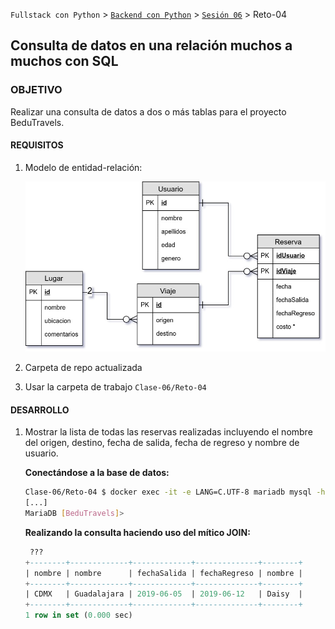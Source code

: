 `Fullstack con Python` > [`Backend con Python`](../../Readme.md) > [`Sesión 06`](../Readme.md) > Reto-04
## Consulta de datos en una relación muchos a muchos con SQL

### OBJETIVO
Realizar una consulta de datos a dos o más tablas para el proyecto BeduTravels.

#### REQUISITOS
1. Modelo de entidad-relación:

   ![Diagrama entidad-relación](modelo-entidad-relacion.jpg)

1. Carpeta de repo actualizada
1. Usar la carpeta de trabajo `Clase-06/Reto-04`


#### DESARROLLO
1. Mostrar la lista de todas las reservas realizadas incluyendo el nombre del origen, destino, fecha de salida, fecha de regreso y nombre de usuario.

   __Conectándose a la base de datos:__

    ```bash
    Clase-06/Reto-04 $ docker exec -it -e LANG=C.UTF-8 mariadb mysql -hlocalhost -uBeduTravels -pBeduTravels BeduTravels
    [...]
    MariaDB [BeduTravels]>
    ```

   __Realizando la consulta haciendo uso del mítico JOIN:__

   ```sql
    ???
   +--------+-------------+-------------+--------------+--------+
   | nombre | nombre      | fechaSalida | fechaRegreso | nombre |
   +--------+-------------+-------------+--------------+--------+
   | CDMX   | Guadalajara | 2019-06-05  | 2019-06-12   | Daisy  |
   +--------+-------------+-------------+--------------+--------+
   1 row in set (0.000 sec)
   ```
